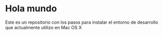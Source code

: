# Hola mundo
Este es un repositorio con los pasos para instalar el entorno de desarrollo que actualmente utilizo en Mac OS X